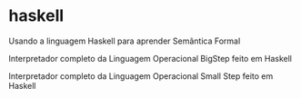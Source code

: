 # haskell
Usando a linguagem Haskell para aprender Semântica Formal

Interpretador completo da Linguagem Operacional BigStep feito em Haskell

Interpretador completo da Linguagem Operacional Small Step feito em Haskell

